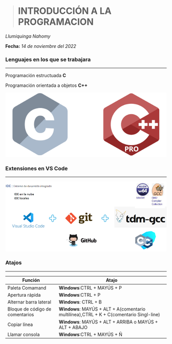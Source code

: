 ># **INTRODUCCIÓN A LA PROGRAMACION**
  *Llumiquinga Nahomy*

  **Fecha:** *14 de noviembre del 2022*

### **Lenguajes en los que se trabajara**
---

Programación estructuada  **C**

Programación orientada a objetos     **C++**

![](imagenes\C.PNG)
### **Extensiones en VS Code**
---
![](imagenes\ext.PNG)

### **Atajos**
---
|      Función   |      Atajo         |
|-------------------|-----------    |
|Paleta Comamand         | **Windows**:CTRL + MAYÚS + P |
|Apertura rápida                | **Windows**:CTRL + P  |    
|Alternar barra lateral          |**Windows**: CTRL + B |
|Bloque de código de comentarios |**Windows**: MAYÚS + ALT + A(comentario multilínea),CTRL + K + C(comentario Singl-line)        |
|Copiar línea           |**Windows**: MAYÚS + ALT + ARRIBA o MAYÚS + ALT + ABAJO         |
|Llamar consola               |**Windows**:CTRL + MAYÚS + Ñ        |


[def]: Extensiones.PNG